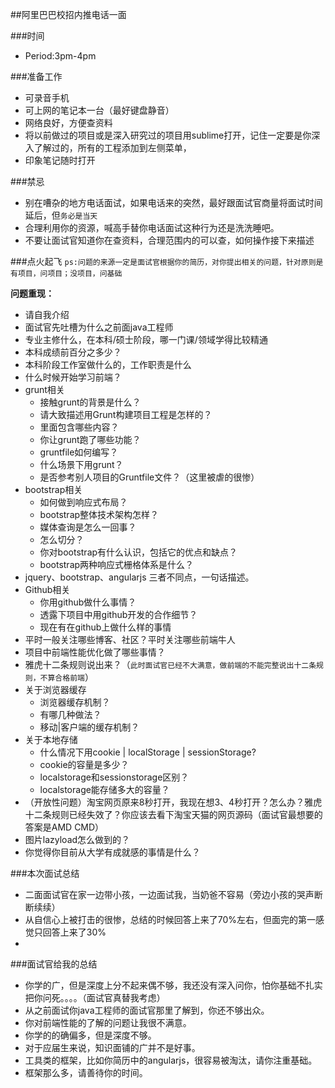 ##阿里巴巴校招内推电话一面



###时间

- Period:3pm-4pm


###准备工作

- 可录音手机
- 可上网的笔记本一台（最好键盘静音）
- 网络良好，方便查资料
- 将以前做过的项目或是深入研究过的项目用sublime打开，记住一定要是你深入了解过的，所有的工程添加到左侧菜单，
- 印象笔记随时打开

###禁忌

- 别在嘈杂的地方电话面试，如果电话来的突然，最好跟面试官商量将面试时间延后，但`务必是当天`
- 合理利用你的资源，喊高手替你电话面试这种行为还是洗洗睡吧。
- 不要让面试官知道你在查资料，合理范围内的可以查，如何操作接下来描述



###点火起飞
`ps:问题的来源一定是面试官根据你的简历，对你提出相关的问题，针对原则是有项目，问项目；没项目，问基础`


**问题重现：**


- 请自我介绍
- 面试官先吐槽为什么之前面java工程师
- 专业主修什么，在本科/硕士阶段，哪一门课/领域学得比较精通
- 本科成绩前百分之多少？
- 本科阶段工作室做什么的，工作职责是什么
- 什么时候开始学习前端？
- grunt相关
  * 接触grunt的背景是什么？
  * 请大致描述用Grunt构建项目工程是怎样的？
  * 里面包含哪些内容？
  * 你让grunt跑了哪些功能？
  * gruntfile如何编写？
  * 什么场景下用grunt？
  * 是否参考别人项目的Gruntfile文件？（这里被虐的很惨）
- bootstrap相关
    * 如何做到响应式布局？
    * bootstrap整体技术架构怎样？
    * 媒体查询是怎么一回事？
    * 怎么切分？
    * 你对bootstrap有什么认识，包括它的优点和缺点？
    * bootstrap两种响应式栅格体系是什么？
- jquery、bootstrap、angularjs 三者不同点，一句话描述。
- Github相关
    * 你用github做什么事情？
    * 透露下项目中用github开发的合作细节？
    * 现在有在github上做什么样的事情
- 平时一般关注哪些博客、社区？平时关注哪些前端牛人
- 项目中前端性能优化做了哪些事情？
- 雅虎十二条规则说出来？（`此时面试官已经不大满意，做前端的不能完整说出十二条规则，不算合格前端`）
- 关于浏览器缓存
  * 浏览器缓存机制？
  * 有哪几种做法？
  * 移动|客户端的缓存机制？
- 关于本地存储
    * 什么情况下用cookie | localStorage | sessionStorage?
    * cookie的容量是多少？
    * localstorage和sessionstorage区别？
    * localstorage能存储多大的容量？
- （开放性问题）淘宝网页原来8秒打开，我现在想3、4秒打开？怎么办？雅虎十二条规则已经失效了？你应该去看下淘宝天猫的网页源码（面试官最想要的答案是AMD CMD）
- 图片lazyload怎么做到的？
- 你觉得你目前从大学有成就感的事情是什么？




###本次面试总结
- 二面面试官在家一边带小孩，一边面试我，当奶爸不容易（旁边小孩的哭声断断续续）
- 从自信心上被打击的很惨，总结的时候回答上来了70%左右，但面完的第一感觉只回答上来了30%
-


###面试官给我的总结
- 你学的广，但是深度上分不起来偶不够，我还没有深入问你，怕你基础不扎实把你问死。。。。（面试官真替我考虑）
- 从之前面试你java工程师的面试官那里了解到，你还不够出众。
- 你对前端性能的了解的问题让我很不满意。
- 你学的的确偏多，但是深度不够。
- 对于应届生来说，知识面铺的广并不是好事。
- 工具类的框架，比如你简历中的angularjs，很容易被淘汰，请你注重基础。
- 框架那么多，请善待你的时间。













